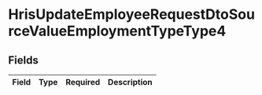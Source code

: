 # HrisUpdateEmployeeRequestDtoSourceValueEmploymentTypeType4


## Fields

| Field       | Type        | Required    | Description |
| ----------- | ----------- | ----------- | ----------- |